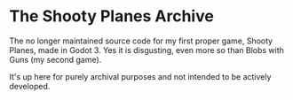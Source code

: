 # The Shooty Planes Archive

The no longer maintained source code for my first proper game, Shooty Planes, made in Godot 3. Yes it is disgusting, even more so than Blobs with Guns (my second game).

It's up here for purely archival purposes and not intended to be actively developed.
